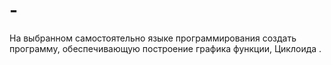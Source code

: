 # -
На выбранном самостоятельно языке программирования создать программу, обеспечивающую построение графика функции, Циклоида .

